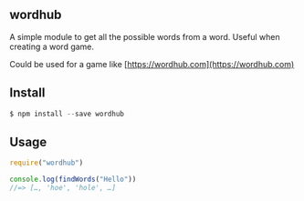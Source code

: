 ## wordhub

A simple module to get all the possible words from a word. Useful when creating a word game.

Could be used for a game like [https://wordhub.com](https://wordhub.com)

## Install

```javascript
$ npm install --save wordhub
```

## Usage

```javascript
require("wordhub")

console.log(findWords("Hello"))
//=> […, 'hoe', 'hole', …]
```
